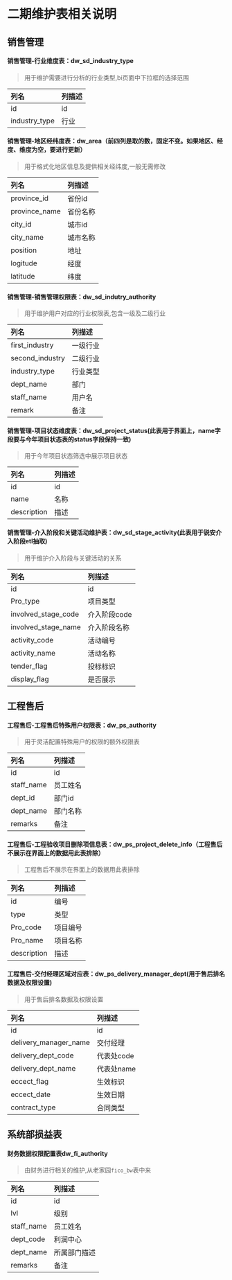 # 二期维护表相关说明

## 销售管理
#### 销售管理-行业维度表：dw_sd_industry_type
> 用于维护需要进行分析的行业类型,bi页面中下拉框的选择范围

| 列名          | 列描述 |
| :------------ | :----- |
| id            | id     |
| industry_type | 行业   |
#### 销售管理-地区经纬度表：dw_area（前四列是取的数，固定不变。如果地区、经度、维度为空，要进行更新）
> 用于格式化地区信息及提供相关经纬度,一般无需修改

| 列名          | 列描述   |
| :------------ | :------- |
| province_id   | 省份id   |
| province_name | 省份名称 |
| city_id       | 城市id   |
| city_name     | 城市名称 |
| position      | 地址     |
| logitude      | 经度     |
| latitude      | 纬度     |

#### 销售管理-销售管理权限表：dw_sd_indutry_authority
> 用于维护用户对应的行业权限表,包含一级及二级行业

| 列名            | 列描述   |
| :-------------- | :------- |
| first_industry  | 一级行业 |
| second_industry | 二级行业 |
| industry_type   | 行业类型 |
| dept_name       | 部门     |
| staff_name      | 用户名   |
| remark          | 备注     |

#### 销售管理-项目状态维度表：dw_sd_project_status(此表用于界面上，name字段要与今年项目状态表的status字段保持一致)
> 用于今年项目状态筛选中展示项目状态

| 列名        | 列描述 |
| :---------- | :----- |
| id          | id     |
| name        | 名称   |
| description | 描述   |

#### 销售管理-介入阶段和关键活动维护表：dw_sd_stage_activity(此表用于锐安介入阶段etl抽取)
> 用于维护介入阶段与关键活动的关系

| 列名                | 列描述       |
| :------------------ | :----------- |
| id                  | id           |
| Pro_type            | 项目类型     |
| involved_stage_code | 介入阶段code |
| involved_stage_name | 介入阶段名称 |
| activity_code       | 活动编号     |
| activity_name       | 活动名称     |
| tender_flag         | 投标标识     |
| display_flag        | 是否展示     |

## 工程售后
#### 工程售后-工程售后特殊用户权限表：dw_ps_authority
> 用于灵活配置特殊用户的权限的额外权限表

| 列名       | 列描述   |
| :--------- | :------- |
| id         | id       |
| staff_name | 员工姓名 |
| dept_id    | 部门id   |
| dept_name  | 部门名称 |
| remarks    | 备注     |

#### 工程售后-工程验收项目删除项信息表：dw_ps_project_delete_info（工程售后不展示在界面上的数据用此表排除）
> 工程售后不展示在界面上的数据用此表排除

| 列名        | 列描述   |
| :---------- | :------- |
| id          | 编号     |
| type        | 类型     |
| Pro_code    | 项目编号 |
| Pro_name    | 项目名称 |
| description | 描述     |

#### 工程售后-交付经理区域对应表：dw_ps_delivery_manager_dept(用于售后排名数据及权限设置)
> 用于售后排名数据及权限设置

| 列名                  | 列描述     |
| :-------------------- | :--------- |
| id                    | id         |
| delivery_manager_name | 交付经理   |
| delivery_dept_code    | 代表处code |
| delivery_dept_name    | 代表处name |
| eccect_flag           | 生效标识   |
| eccect_date           | 生效日期   |
| contract_type         | 合同类型   |

## 系统部损益表
#### 财务数据权限配置表dw_fi_authority
> 由财务进行相关的维护,从老家园`fico_bw`表中来

| 列名       | 列描述       |
| :--------- | :----------- |
| id         | id           |
| lvl        | 级别         |
| staff_name | 员工姓名     |
| dept_code  | 利润中心     |
| dept_name  | 所属部门描述 |
| remarks    | 备注         |


